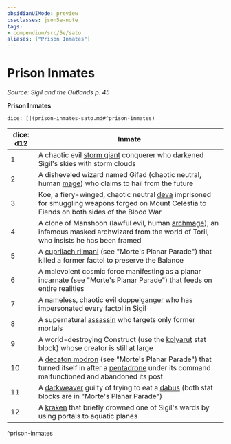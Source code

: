```yaml
---
obsidianUIMode: preview
cssclasses: json5e-note
tags:
- compendium/src/5e/sato
aliases: ["Prison Inmates"]
---
```

# Prison Inmates
*Source: Sigil and the Outlands p. 45* 

**Prison Inmates**

`dice: [](prison-inmates-sato.md#^prison-inmates)`

| dice: d12 | Inmate |
|-----------|--------|
| 1 | A chaotic evil [storm giant](/Systems/5e/bestiary/giant/storm-giant.md) conquerer who darkened Sigil's skies with storm clouds |
| 2 | A disheveled wizard named Gifad (chaotic neutral, human [mage](/Systems/5e/bestiary/humanoid/mage.md)) who claims to hail from the future |
| 3 | Koe, a fiery-winged, chaotic neutral [deva](/Systems/5e/bestiary/celestial/deva.md) imprisoned for smuggling weapons forged on Mount Celestia to Fiends on both sides of the Blood War |
| 4 | A clone of Manshoon (lawful evil, human [archmage](/Systems/5e/bestiary/humanoid/archmage.md)), an infamous masked archwizard from the world of Toril, who insists he has been framed |
| 5 | A [cuprilach rilmani](/Systems/5e/bestiary/celestial/cuprilach-rilmani-mpp.md) (see "Morte's Planar Parade") that killed a former factol to preserve the Balance |
| 6 | A malevolent cosmic force manifesting as a planar incarnate (see "Morte's Planar Parade") that feeds on entire realities |
| 7 | A nameless, chaotic evil [doppelganger](/Systems/5e/bestiary/monstrosity/doppelganger.md) who has impersonated every factol in Sigil |
| 8 | A supernatural [assassin](/Systems/5e/bestiary/humanoid/assassin.md) who targets only former mortals |
| 9 | A world-destroying Construct (use the [kolyarut](/Systems/5e/bestiary/construct/kolyarut-mpp.md) stat block) whose creator is still at large |
| 10 | A [decaton modron](/Systems/5e/bestiary/construct/decaton-modron-mpp.md) (see "Morte's Planar Parade") that turned itself in after a [pentadrone](/Systems/5e/bestiary/construct/pentadrone.md) under its command malfunctioned and abandoned its post |
| 11 | A [darkweaver](/Systems/5e/bestiary/aberration/darkweaver-mpp.md) guilty of trying to eat a [dabus](/Systems/5e/bestiary/celestial/dabus-mpp.md) (both stat blocks are in "Morte's Planar Parade") |
| 12 | A [kraken](/Systems/5e/bestiary/monstrosity/kraken.md) that briefly drowned one of Sigil's wards by using portals to aquatic planes |
^prison-inmates